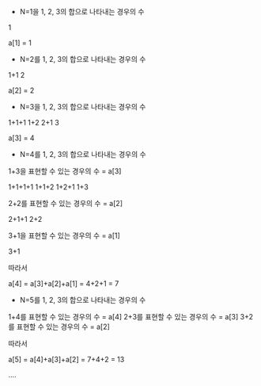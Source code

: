 - N=1을 1, 2, 3의 합으로 나타내는 경우의 수

1

a[1] = 1

- N=2를 1, 2, 3의 합으로 나타내는 경우의 수

1+1
2

a[2] = 2

- N=3을 1, 2, 3의 합으로 나타내는 경우의 수

1+1+1
1+2
2+1
3

a[3] = 4

- N=4를 1, 2, 3의 합으로 나타내는 경우의 수

1+3을 표현할 수 있는 경우의 수 = a[3]

1+1+1+1
1+1+2
1+2+1
1+3

2+2를 표현할 수 있는 경우의 수 = a[2]

2+1+1
2+2

3+1을 표현할 수 있는 경우의 수 = a[1]

3+1

따라서 

a[4] = a[3]+a[2]+a[1] = 4+2+1 = 7

- N=5를 1, 2, 3의 합으로 나타내는 경우의 수

1+4를 표현할 수 있는 경우의 수 = a[4]
2+3를 표현할 수 있는 경우의 수 = a[3]
3+2를 표현할 수 있는 경우의 수 = a[2]

따라서 

a[5] = a[4]+a[3]+a[2] = 7+4+2 = 13

....

